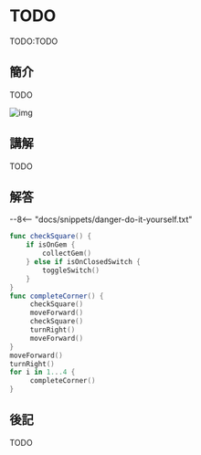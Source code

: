 # TODO

TODO:TODO

## 簡介

TODO

![img](https://imagedelivery.net/cdkaXPuFls5qlrh3GM4hfA/f07d6452-2d24-46eb-38e3-116b69995e00/public)

## 講解

TODO

## 解答

--8<-- "docs/snippets/danger-do-it-yourself.txt"

```swift linenums="1"
func checkSquare() {
    if isOnGem {
        collectGem()
    } else if isOnClosedSwitch {
        toggleSwitch()
    }
}
func completeCorner() {
     checkSquare()
     moveForward()
     checkSquare()
     turnRight()
     moveForward()
}
moveForward()
turnRight()
for i in 1...4 {
     completeCorner()
}
```

## 後記

TODO
